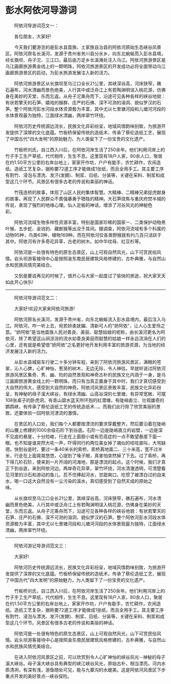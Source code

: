 # 彭水阿依河导游词  
&emsp;&emsp;阿依河导游词范文一：&emsp;&emsp;  

&emsp;&emsp;各位朋友，大家好!&emsp;&emsp;  

&emsp;&emsp;今天我们要游览的是彭水县苗族、土家族自治县的阿依河原始生态峡谷风景区。阿依河原名长溪河，发源于贵州省务川县分水乡，向东北蜿蜒而入彭水县境，经长旗坝、舟子沱、三江口，最后由万足乡长溪滩处注入乌江。阿依河旅游景区是乌江画廊旅游黄金线上的一颗明珠，阿依河旅游景区的开发成功必将全面带动乌江画廊旅游景区的启动，为彭水旅游发展注入新的活力。&emsp;&emsp;  

&emsp;&emsp;阿依河旅游景区从长旗坝至乌江口全长21公里，其峡深谷高，河床狭窄，礁石遍布，河水清幽而景色绝美，人行其中或泛舟江上有若陶渊明误入桃花源，仿佛身在美妙的天堂，乐而忘返。从舟子沱乘舟而下，沿途可见各种各样的峡谷地貌：有状若擎天的石笋、嬉戏的猴群、庄严的石佛、深不可测的溶洞、貌似罗汉的石笋。整个阿依河彭水河段水体资源极为丰富，其中尤以七里塘河段和儿塘河河段的水体景观最为独特，江面绿水清幽，两岸翠竹环绕。&emsp;&emsp;  

&emsp;&emsp;阿依河历史传统源远流长，民族文化异彩纷呈，地域风情韵味别致，为旅游开发提供了深厚的文化底蕴。竹板桥保留传统的造纸术，传承了蔡伦造纸工艺，展现了中国古代"四大发明"的原始魅力，为人类留下了一份宝贵的文化遗产。&emsp;&emsp;  

&emsp;&emsp;竹板桥刘氏，自江西入川后，在阿依河岸生活了250余年。他们利用河岸上的竹子手工生产草纸，代代相传，生生不息。这里现有18户人家，80余人口，聚居在约1.50平方公里的右岸台地上，家家开作坊，户户有能手，农忙耕作，农闲造纸。造纸工艺复杂，据称要72道工序才能做成1张纸，而且全用手工。其主要工序有割竹、浸泡与漂洗、发汗(发酵)、制浆、舀纸、分装等，关键在采料、制浆和成型这几个环节。风景区有很多古老的传说和美丽的神话。&emsp;&emsp;  

&emsp;&emsp;竹筏连桥的故事，体现了山区人民的集体智慧。大精棒、二精棒兄弟捉虎献身的故事，再现了人民群众不畏强暴勇于牺牲的精神。大石笋烧焦与重庆府焚半城的传说，表现了强烈的地缘心理。仙人足板的神话，增添了河谷风光的神秘色彩。&emsp;&emsp;  

&emsp;&emsp;阿依河流域生物多样性资源丰富，特别是国家珍稀的国家一、二类保护动物黑叶猴、五步蛇、金钱豹、藏猷猴等出没于其间。据调查，阿依河流域有多个科属的动物95种，鸟类63种，植物169种。而在阿依河仅各类野猴就有约几百只活跃于其中。阿依河有许多奇花异草，古老的树木。如中华纹母、红豆杉等。&emsp;&emsp;  

&emsp;&emsp;阿依河是一处很有特色的原生态景区，山上可观自然风光，山下可赏民俗风情。岩头坝游客接待中心是按照渝东南民居建筑风格修建的，古朴典雅，与自然山水和民族风情完美结合。&emsp;&emsp;  

&emsp;&emsp;又到是要说再见的时候了，很开心与大家一起度过了愉快的旅途，祝大家天天如此开心快乐!&emsp;&emsp;  
***  
&emsp;&emsp;阿依河导游词范文二：&emsp;&emsp;  

&emsp;&emsp;大家好!欢迎大家来阿依河旅游!&emsp;&emsp;  

&emsp;&emsp;阿依河原名长溪河，发源于贵州省，向东北蜿蜒流入彭水县境内，最后注入乌江。阿依河，咋一听上去，宛若娇柔妩媚、清新可人的“娇阿依”，让人心生爱怜之意。“娇阿依”是当地苗族人民对善良、美丽、聪慧姑娘的呢称，由长溪河更名为阿依河，除了希望这山涧淙淙的流水如善良美丽而聪慧的姑娘一样永远流淌在人们的心里，还有就是希望借“娇阿依”之名更好地开发利用丰富的旅游资源，为当地的经济发展注入新的活力。&emsp;&emsp;  

&emsp;&emsp;从彭水县城驱车行驶二十多分钟车程，来到了阿依河旅游风景区，满眼的苍翠，沁人心脾，心旷神怡，葱茏的树木，无边无际，令人神往。早就听说过阿依河旅游风景区集奇、秀、幽、险的自然景观和神奇古朴的民族文化内涵于一身，是乌江画廊旅游黄金线上的一颗明珠，而只有当真正置身于其中时，我们才真切感受到大自然的伟大，感受到大自然的神奇。阿依河风景区景致丰富，民族文化异彩纷呈，有神秘的母子溪大峡谷，有绿水清幽、山高谷深的七里塘，有异常宽敞、可摆108张桌子的卧虎洞，有青山碧水蓝天所环抱的虹潜塘，有陡峭直立、壮观雄奇的鹦鹉峡，有传承了蔡伦造纸工艺的传统造纸术...。而我们此行除了欣赏美丽的景致，还要体验一回阿依河漂流的激情。&emsp;&emsp;  

&emsp;&emsp;在景区的入口处，我们每个人都要按漂流的要求穿戴整齐，然后要沿着在陡峭的山腰上修建的1000余级石阶下到谷底。石阶一边是陡峭直立的岩壁，一边是深不见底的悬崖，十分险峻，行走在上面胆小或有恐高症的一点不敢望悬崖下面一眼。也不知是谁突然大吼一声，吓得同行的两位美女掉了魂似的哇哇直叫，大骂缺德。快到谷底时，要过一条40米长的索桥，索桥离地面二、三十米高，宽不过半米，行走在上面晃晃悠悠，心提到了嗓子眼，真害怕突然掉了下去。过了索桥，再下得几阶石阶，便来到一片开阔的河滩地，那是漂流的起点。这个时候，我们才真正下到谷底，来到阿依河边。两岸奇花异草，翠竹环绕，河水清澈透明，可清楚看见河里的沙石和游动的鱼儿，忍不住捧起河水，甘甜爽口，吃惯了被漂白过的自来水，喝一口这大自然没有一尘污染的溪水，真切感受到了自然天成的原始之味。&emsp;&emsp;  

&emsp;&emsp;从长旗坝至乌江口全长21公里，其峡深谷高，河床狭窄，礁石遍布，河水清幽而景色绝美，人行其中或泛舟江上有若陶渊明误入桃花源，仿佛身在美妙的天堂，乐而忘返。从舟子沱乘舟而下，沿途可见各种各样的峡谷地貌：有状若擎天的石笋、庄严的石佛、深不可测的溶洞、貌似罗汉的石笋。整个阿依河彭水河段水体资源极为丰富，其中尤以七里塘河段和儿塘河河段的水体景观最为独特，江面绿水清幽，两岸翠竹环绕。&emsp;&emsp;  
***  
&emsp;&emsp;阿依河游记导游词范文三：&emsp;&emsp;  

&emsp;&emsp;大家好!&emsp;&emsp;  

&emsp;&emsp;阿依河历史传统源远流长，民族文化异彩纷呈，地域风情韵味别致，为旅游开发提供了深厚的文化底蕴。竹板桥保留传统的造纸术，传承了蔡伦造纸工艺，展现了中国古代"四大发明"的原始魅力，为人类留下了一份宝贵的文化遗产。&emsp;&emsp;  

&emsp;&emsp;竹板桥刘氏，自江西入川后，在阿依河岸生活了250余年。他们利用河岸上的竹子手工生产草纸，代代相传，生生不息。这里现有18户人家，80余人口，聚居在约1.50平方公里的右岸台地上，家家开作坊，户户有能手，农忙耕作，农闲造纸。造纸工艺复杂，据称要72道工序才能做成1张纸，而且全用手工。其主要工序有割竹、浸泡与漂洗、发汗(发酵)、制浆、舀纸、分装等，关键在采料、制浆和成型这几个环节。风景区有很多古老的传说和美丽的神话。&emsp;&emsp;  

&emsp;&emsp;阿依河是一处很有特色的原生态景区，山上可观自然风光，山下可赏民俗风情。岩头坝游客接待中心是按照渝东南民居建筑风格修建的，古朴典雅，与自然山水和民族风情完美结合。&emsp;&emsp;  

&emsp;&emsp;在进入阿依河风景区之前，可以欣赏到令人心旷神怡的峡谷风光--神秘的母子溪大峡谷。母子溪大峡谷具有典型的峡江峡谷风光，原始古朴，相当漂亮。河内水质清冽，有深有浅，游鱼随处可见，能与九寨沟的水媲美。这是阿依河风景区下步重点开发的美好景点--峡谷探险。&emsp;&emsp;  
